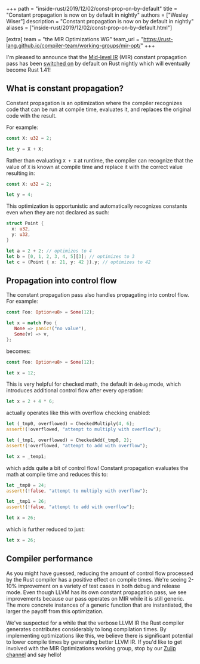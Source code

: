 +++
path = "inside-rust/2019/12/02/const-prop-on-by-default"
title = "Constant propagation is now on by default in nightly"
authors = ["Wesley Wiser"]
description = "Constant propagation is now on by default in nightly"
aliases = ["inside-rust/2019/12/02/const-prop-on-by-default.html"]

[extra]
team = "the MIR Optimizations WG"
team_url = "https://rust-lang.github.io/compiler-team/working-groups/mir-opt/"
+++

I'm pleased to announce that the [Mid-level IR][mir] (MIR) constant propagation pass has been [switched on][pr] by default on Rust nightly which will eventually become Rust 1.41!

## What is constant propagation?

Constant propagation is an optimization where the compiler recognizes code that can be run at compile time, evaluates it, and replaces the original code with the result.

For example:

```rust
const X: u32 = 2;

let y = X + X;
```

Rather than evaluating `X + X` at runtime, the compiler can recognize that the value of `X` is known at compile time and replace it with the correct value resulting in:

```rust
const X: u32 = 2;

let y = 4;
```

This optimization is opportunistic and automatically recognizes constants even when they are not declared as such:

```rust
struct Point {
  x: u32,
  y: u32,
}

let a = 2 + 2; // optimizes to 4
let b = [0, 1, 2, 3, 4, 5][3]; // optimizes to 3
let c = (Point { x: 21, y: 42 }).y; // optimizes to 42
```

## Propagation into control flow

The constant propagation pass also handles propagating into control flow.
For example:

```rust
const Foo: Option<u8> = Some(12);

let x = match Foo {
   None => panic!("no value"),
   Some(v) => v,
};
```

becomes:

```rust
const Foo: Option<u8> = Some(12);

let x = 12;
```

This is very helpful for checked math, the default in `debug` mode, which introduces additional control flow after every operation:

```rust
let x = 2 + 4 * 6;
```

actually operates like this with overflow checking enabled:

```rust
let (_tmp0, overflowed) = CheckedMultiply(4, 6);
assert!(!overflowed, "attempt to multiply with overflow");

let (_tmp1, overflowed) = CheckedAdd(_tmp0, 2);
assert!(!overflowed, "attempt to add with overflow");

let x = _temp1;
```

which adds quite a bit of control flow!
Constant propagation evaluates the math at compile time and reduces this to:

```rust
let _tmp0 = 24;
assert!(!false, "attempt to multiply with overflow");

let _tmp1 = 26;
assert!(!false, "attempt to add with overflow");

let x = 26;
```

which is further reduced to just:

```rust
let x = 26;
```

## Compiler performance

As you might have guessed, reducing the amount of control flow processed by the Rust compiler has a positive effect on compile times.
We're seeing 2-10% improvement on a variety of test cases in both debug and release mode.
Even though LLVM has its own constant propagation pass, we see improvements because our pass operates on MIR while it is still generic.
The more concrete instances of a generic function that are instantiated, the larger the payoff from this optimization.

We've suspected for a while that the verbose LLVM IR the Rust compiler generates contributes considerably to long compilation times.
By implementing optimizations like this, we believe there is significant potential to lower compile times by generating better LLVM IR.
If you'd like to get involved with the MIR Optimizations working group, stop by our [Zulip channel][zulip] and say hello!

[mir]: https://blog.rust-lang.org/2016/04/19/MIR.html
[pr]: https://github.com/rust-lang/rust/pull/66074
[zulip]: https://rust-lang.zulipchat.com/#narrow/stream/189540-t-compiler.2Fwg-mir-opt
